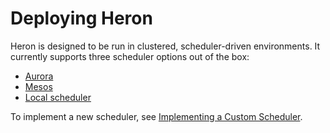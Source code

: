 # Deploying Heron

Heron is designed to be run in clustered, scheduler-driven environments. It
currently supports three scheduler options out of the box:

* [Aurora](../aurora)
* [Mesos](../mesos)
* [Local scheduler](../local)

To implement a new scheduler, see
[Implementing a Custom Scheduler](../../../contributors/custom-scheduler).
